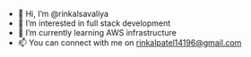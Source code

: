 - 👋 Hi, I’m @rinkalsavaliya
- 👀 I’m interested in full stack development
- 🌱 I’m currently learning AWS infrastructure
- 📫 You can connect with me on rinkalpatel14196@gmail.com

<!---
rinkalsavaliya/rinkalsavaliya is a ✨ special ✨ repository because its `README.md` (this file) appears on your GitHub profile.
You can click the Preview link to take a look at your changes.
--->
